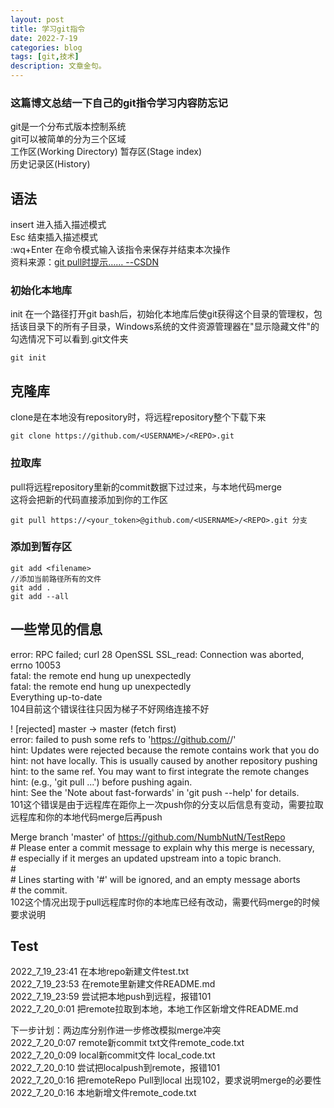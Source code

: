 ```yaml
---
layout: post
title: 学习git指令
date: 2022-7-19
categories: blog
tags: [git,技术]
description: 文章金句。
---
```


### 这篇博文总结一下自己的git指令学习内容防忘记

git是一个分布式版本控制系统   
git可以被简单的分为三个区域  
工作区(Working Directory)
暂存区(Stage index)  
历史记录区(History)


## 语法
insert 进入插入描述模式  
Esc 结束插入描述模式  
:wq+Enter 在命令模式输入该指令来保存并结束本次操作  
资料来源：[git pull时提示…… --CSDN](https://blog.csdn.net/qq_29590623/article/details/87614505)

### 初始化本地库
init 在一个路径打开git bash后，初始化本地库后使git获得这个目录的管理权，包括该目录下的所有子目录，Windows系统的文件资源管理器在"显示隐藏文件"的勾选情况下可以看到.git文件夹

```
git init
```

## 克隆库
clone是在本地没有repository时，将远程repository整个下载下来
```
git clone https://github.com/<USERNAME>/<REPO>.git
```

### 拉取库
pull将远程repository里新的commit数据下过过来，与本地代码merge  
这将会把新的代码直接添加到你的工作区
```
git pull https://<your_token>@github.com/<USERNAME>/<REPO>.git 分支
```

### 添加到暂存区 
```
git add <filename>
//添加当前路径所有的文件
git add .
git add --all
```

## 一些常见的信息

error: RPC failed; curl 28 OpenSSL SSL_read: Connection was aborted, errno 10053  
fatal: the remote end hung up unexpectedly  
fatal: the remote end hung up unexpectedly  
Everything up-to-date  
104目前这个错误往往只因为梯子不好网络连接不好  


 ! [rejected]        master -> master (fetch first)  
error: failed to push some refs to 'https://github.com/<USERNAME>/<REPO>'  
hint: Updates were rejected because the remote contains work that you do  
hint: not have locally. This is usually caused by another repository pushing  
hint: to the same ref. You may want to first integrate the remote changes  
hint: (e.g., 'git pull ...') before pushing again.  
hint: See the 'Note about fast-forwards' in 'git push --help' for details.  
101这个错误是由于远程库在距你上一次push你的分支以后信息有变动，需要拉取远程库和你的本地代码merge后再push


Merge branch 'master' of https://github.com/NumbNutN/TestRepo  
\# Please enter a commit message to explain why this merge is necessary,  
\# especially if it merges an updated upstream into a topic branch.  
\#  
\# Lines starting with '#' will be ignored, and an empty message aborts  
\# the commit.  
102这个情况出现于pull远程库时你的本地库已经有改动，需要代码merge的时候要求说明


## Test

2022_7_19_23:41 在本地repo新建文件test.txt  
2022_7_19_23:53 在remote里新建文件README.md  
2022_7_19_23:59 尝试把本地push到远程，报错101  
2022_7_20_0:01 把remote拉取到本地，本地工作区新增文件README.md  

下一步计划：两边库分别作进一步修改模拟merge冲突  
2022_7_20_0:07 remote新commit txt文件remote_code.txt  
2022_7_20_0:09 local新commit文件 local_code.txt  
2022_7_20_0:10 尝试把localpush到remote，报错101  
2022_7_20_0:16 把remoteRepo Pull到local 出现102，要求说明merge的必要性  
2022_7_20_0:16 本地新增文件remote_code.txt  
 














